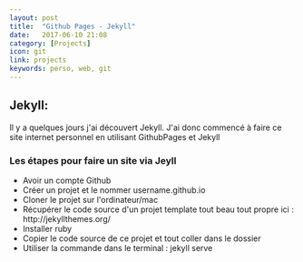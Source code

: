 ```yaml
---
layout: post
title:  "Github Pages - Jekyll"
date:   2017-06-10 21:08
category: [Projects]
icon: git
link: projects
keywords: perso, web, git
---
```


<h2>Jekyll:</h2>
<p>
  Il y a quelques jours j'ai découvert Jekyll.
  J'ai donc commencé à faire ce site internet personnel en utilisant GithubPages et Jekyll
</p>
  <h3> Les étapes pour faire un site via Jeyll </h3>
  <ul>
  <li> Avoir un compte Github </li>
  <li> Créer un projet et le nommer username.github.io </li>
  <li> Cloner le projet sur l'ordinateur/mac </li>
  <li> Récupérer le code source d'un projet template tout beau tout propre ici : http://jekyllthemes.org/ </li>
  <li> Installer ruby </li>
  <li> Copier le code source de ce projet et tout coller dans le dossier </li>
  <li> Utiliser la commande dans le terminal : jekyll serve </li>
